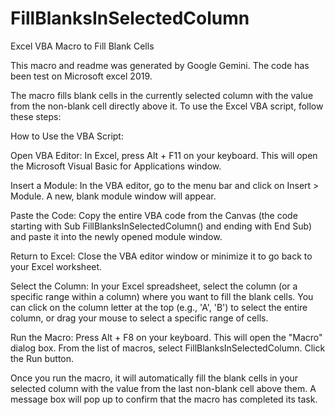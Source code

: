# FillBlanksInSelectedColumn
Excel VBA Macro to Fill Blank Cells

This macro and readme was generated by Google Gemini. The code has been test on Microsoft excel 2019. 

The macro fills blank cells in the currently selected column with the value from the non-blank cell directly above it.
To use the Excel VBA script, follow these steps:

How to Use the VBA Script:

Open VBA Editor: In Excel, press Alt + F11 on your keyboard. This will open the Microsoft Visual Basic for Applications window.

Insert a Module: In the VBA editor, go to the menu bar and click on Insert > Module. A new, blank module window will appear.

Paste the Code: Copy the entire VBA code from the Canvas (the code starting with Sub FillBlanksInSelectedColumn() and ending with End Sub) and paste it into the newly opened module window.

Return to Excel: Close the VBA editor window or minimize it to go back to your Excel worksheet.

Select the Column: In your Excel spreadsheet, select the column (or a specific range within a column) where you want to fill the blank cells. You can click on the column letter at the top (e.g., 'A', 'B') to select the entire column, or drag your mouse to select a specific range of cells.

Run the Macro: Press Alt + F8 on your keyboard. This will open the "Macro" dialog box. From the list of macros, select FillBlanksInSelectedColumn. Click the Run button.

Once you run the macro, it will automatically fill the blank cells in your selected column with the value from the last non-blank cell above them. A message box will pop up to confirm that the macro has completed its task.
